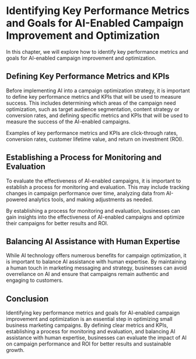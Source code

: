 Identifying Key Performance Metrics and Goals for AI-Enabled Campaign Improvement and Optimization
==========================================================================================================================================================================

In this chapter, we will explore how to identify key performance metrics and goals for AI-enabled campaign improvement and optimization.

Defining Key Performance Metrics and KPIs
-----------------------------------------

Before implementing AI into a campaign optimization strategy, it is important to define key performance metrics and KPIs that will be used to measure success. This includes determining which areas of the campaign need optimization, such as target audience segmentation, content strategy or conversion rates, and defining specific metrics and KPIs that will be used to measure the success of the AI-enabled campaigns.

Examples of key performance metrics and KPIs are click-through rates, conversion rates, customer lifetime value, and return on investment (ROI).

Establishing a Process for Monitoring and Evaluation
----------------------------------------------------

To evaluate the effectiveness of AI-enabled campaigns, it is important to establish a process for monitoring and evaluation. This may include tracking changes in campaign performance over time, analyzing data from AI-powered analytics tools, and making adjustments as needed.

By establishing a process for monitoring and evaluation, businesses can gain insights into the effectiveness of AI-enabled campaigns and optimize their campaigns for better results and ROI.

Balancing AI Assistance with Human Expertise
--------------------------------------------

While AI technology offers numerous benefits for campaign optimization, it is important to balance AI assistance with human expertise. By maintaining a human touch in marketing messaging and strategy, businesses can avoid overreliance on AI and ensure that campaigns remain authentic and engaging to customers.

Conclusion
----------

Identifying key performance metrics and goals for AI-enabled campaign improvement and optimization is an essential step in optimizing small business marketing campaigns. By defining clear metrics and KPIs, establishing a process for monitoring and evaluation, and balancing AI assistance with human expertise, businesses can evaluate the impact of AI on campaign performance and ROI for better results and sustainable growth.


